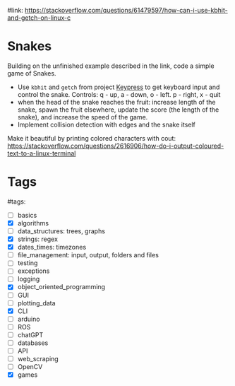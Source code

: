 #link: https://stackoverflow.com/questions/61479597/how-can-i-use-kbhit-and-getch-on-linux-c

# Snakes
Building on the unfinished example described in the link, code a simple game of Snakes. 
* Use `kbhit` and `getch` from project [Keypress](https://github.com/mhered/cpp_100daysofcode/blob/main/code/Day054_19-05-23/Keypress) to get keyboard input and control the snake. Controls: q - up, a - down, o - left. p - right, x - quit
* when the head of the snake reaches the fruit: increase length of the snake, spawn the fruit elsewhere, update the score (the length of the snake), and increase the speed of the game.
* Implement collision detection with edges and the snake itself

Make it beautiful by printing colored characters with cout: https://stackoverflow.com/questions/2616906/how-do-i-output-coloured-text-to-a-linux-terminal

# Tags
#tags: 

- [ ] basics
- [x] algorithms
- [ ] data_structures: trees, graphs
- [x] strings: regex
- [x] dates_times: timezones
- [ ] file_management: input, output, folders and files
- [ ] testing
- [ ] exceptions
- [ ] logging
- [x] object_oriented_programming
- [ ] GUI
- [ ] plotting_data
- [x] CLI
- [ ] arduino
- [ ] ROS
- [ ] chatGPT
- [ ] databases
- [ ] API
- [ ] web_scraping
- [ ] OpenCV
- [x] games